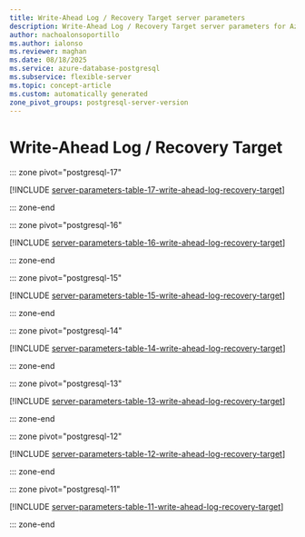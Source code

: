 ```yaml
---
title: Write-Ahead Log / Recovery Target server parameters
description: Write-Ahead Log / Recovery Target server parameters for Azure Database for PostgreSQL flexible server.
author: nachoalonsoportillo
ms.author: ialonso
ms.reviewer: maghan
ms.date: 08/18/2025
ms.service: azure-database-postgresql
ms.subservice: flexible-server
ms.topic: concept-article
ms.custom: automatically generated
zone_pivot_groups: postgresql-server-version
---
```

# Write-Ahead Log / Recovery Target


::: zone pivot="postgresql-17"

[!INCLUDE [server-parameters-table-17-write-ahead-log-recovery-target](./includes/server-parameters-table-17-write-ahead-log-recovery-target.md)]

::: zone-end


::: zone pivot="postgresql-16"

[!INCLUDE [server-parameters-table-16-write-ahead-log-recovery-target](./includes/server-parameters-table-16-write-ahead-log-recovery-target.md)]

::: zone-end


::: zone pivot="postgresql-15"

[!INCLUDE [server-parameters-table-15-write-ahead-log-recovery-target](./includes/server-parameters-table-15-write-ahead-log-recovery-target.md)]

::: zone-end


::: zone pivot="postgresql-14"

[!INCLUDE [server-parameters-table-14-write-ahead-log-recovery-target](./includes/server-parameters-table-14-write-ahead-log-recovery-target.md)]

::: zone-end


::: zone pivot="postgresql-13"

[!INCLUDE [server-parameters-table-13-write-ahead-log-recovery-target](./includes/server-parameters-table-13-write-ahead-log-recovery-target.md)]

::: zone-end


::: zone pivot="postgresql-12"

[!INCLUDE [server-parameters-table-12-write-ahead-log-recovery-target](./includes/server-parameters-table-12-write-ahead-log-recovery-target.md)]

::: zone-end


::: zone pivot="postgresql-11"

[!INCLUDE [server-parameters-table-11-write-ahead-log-recovery-target](./includes/server-parameters-table-11-write-ahead-log-recovery-target.md)]

::: zone-end


